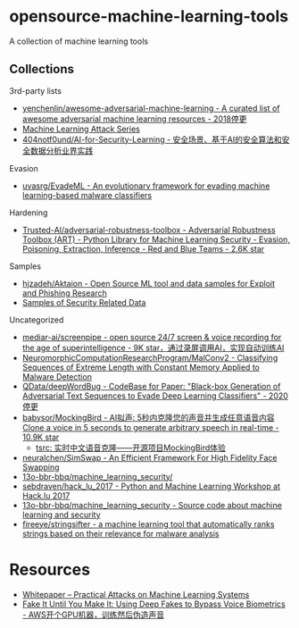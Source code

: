 # opensource-machine-learning-tools

A collection of machine learning tools

## Collections

3rd-party lists

* [yenchenlin/awesome-adversarial-machine-learning - A curated list of awesome adversarial machine learning resources - 2018停更](https://github.com/yenchenlin/awesome-adversarial-machine-learning)
* [Machine Learning Attack Series](https://embracethered.com/blog/posts/2020/machine-learning-attack-series-overview/)
* [404notf0und/AI-for-Security-Learning - 安全场景、基于AI的安全算法和安全数据分析业界实践](https://github.com/404notf0und/AI-for-Security-Learning)

Evasion

* [uvasrg/EvadeML - An evolutionary framework for evading machine learning-based malware classifiers](https://github.com/uvasrg/EvadeML)

Hardening

* [Trusted-AI/adversarial-robustness-toolbox - Adversarial Robustness Toolbox (ART) - Python Library for Machine Learning Security - Evasion, Poisoning, Extraction, Inference - Red and Blue Teams - 2.6K star](https://github.com/Trusted-AI/adversarial-robustness-toolbox)

Samples

* [hjzadeh/Aktaion - Open Source ML tool and data samples for Exploit and Phishing Research](https://github.com/jzadeh/Aktaion)
* [Samples of Security Related Data](http://www.secrepo.com/)

Uncategorized

* [mediar-ai/screenpipe - open source 24/7 screen & voice recording for the age of superintelligence - 9K star，通过录屏调用AI，实现自动训练AI](https://github.com/mediar-ai/screenpipe)
* [NeuromorphicComputationResearchProgram/MalConv2 - Classifying Sequences of Extreme Length with Constant Memory Applied to Malware Detection](https://github.com/NeuromorphicComputationResearchProgram/MalConv2)
* [QData/deepWordBug - CodeBase for Paper: "Black-box Generation of Adversarial Text Sequences to Evade Deep Learning Classifiers" - 2020停更](https://github.com/QData/deepWordBug)
* [babysor/MockingBird - AI拟声: 5秒内克隆您的声音并生成任意语音内容 Clone a voice in 5 seconds to generate arbitrary speech in real-time - 10.9K star](https://github.com/babysor/MockingBird)
   * [tsrc: 实时中文语音克隆——开源项目MockingBird体验](https://security.tencent.com/index.php/blog/msg/204)
* [neuralchen/SimSwap - An Efficient Framework For High Fidelity Face Swapping](https://github.com/neuralchen/SimSwap)
* [13o-bbr-bbq/machine_learning_security/](https://github.com/13o-bbr-bbq/machine_learning_security/)
* [sebdraven/hack_lu_2017 - Python and Machine Learning Workshop at Hack.lu 2017](https://github.com/sebdraven/hack_lu_2017)
* [13o-bbr-bbq/machine_learning_security - Source code about machine learning and security](https://github.com/13o-bbr-bbq/machine_learning_security)
* [fireeye/stringsifter - a machine learning tool that automatically ranks strings based on their relevance for malware analysis](https://github.com/fireeye/stringsifter)

# Resources

* [Whitepaper – Practical Attacks on Machine Learning Systems](https://research.nccgroup.com/2022/07/06/whitepaper-practical-attacks-on-machine-learning-systems)
* [Fake It Until You Make It: Using Deep Fakes to Bypass Voice Biometrics - AWS开个GPU机器，训练然后伪造声音](https://www.netspi.com/blog/technical/adversary-simulation/using-deep-fakes-to-bypass-voice-biometrics/)
